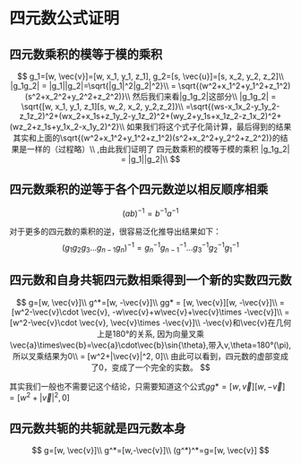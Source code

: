 # 四元数公式证明

## 四元数乘积的模等于模的乘积

$$
g_1=[w, \vec{v}]=[w, x_1, y_1, z_1], g_2=[s, \vec{u}]=[s, x_2, y_2, z_2]\\
|g_1g_2| = |g_1||g_2|=\sqrt{|g_1|^2|g_2|^2}\\
= \sqrt{(w^2+x_1^2+y_1^2+z_1^2)(s^2+x_2^2+y_2^2+z_2^2)}\\
然后我们来看|g_1g_2|这部分\\
|g_1g_2| = \sqrt{[w, x_1, y_1, z_1][s, w_2, x_2, y_2,z_2]}\\
=\sqrt{(ws-x_1x_2-y_1y_2-z_1z_2)^2+(wx_2+x_1s+z_1y_2-y_1z_2)^2+(wy_2+y_1s+x_1z_2-z_1x_2)^2+(wz_2+z_1s+y_1x_2-x_1y_2)^2}\\
如果我们将这个式子化简计算，最后得到的结果其实和上面的\sqrt{(w^2+x_1^2+y_1^2+z_1^2)(s^2+x_2^2+y_2^2+z_2^2)}的结果是一样的（过程略）\\
,由此我们证明了 四元数乘积的模等于模的乘积 |g_1g_2| = |g_1||g_2|\\
$$



## 四元数乘积的逆等于各个四元数逆以相反顺序相乘

$$
(ab)^{-1}=b^{-1}a^{-1}
$$

对于更多的四元数的乘积的逆，很容易泛化推导出结果如下：
$$
(g_1g_2g_3...g_{n-1}g_n)^{-1} = g_n^{-1}g_{n-1}^{-1}...g_3^{-1}g_2^{-1}g_1^{-1}
$$


## 四元数和自身共轭四元数相乘得到一个新的实数四元数

$$
g=[w, \vec{v}]\\
g^*=[w, -\vec{v}]\\
gg* = [w, \vec{v}][w, -\vec{v}]\\
= [w^2-\vec{v}\cdot \vec{v}, -w\vec{v}+w\vec{v}+\vec{v}\times -\vec{v}]\\
= [w^2-\vec{v}\cdot \vec{v}, \vec{v}\times -\vec{v}]\\
-\vec{v}和\vec{v}在几何上是180°的关系, 因为向量叉乘 \vec{a}\times\vec{b}=\vec{a}\cdot\vec{b}\sin{\theta},带入v,\theta=180°(\pi),所以叉乘结果为0\\
= [w^2+|\vec{v}|^2, 0]\\
由此可以看到，四元数的虚部变成了0，变成了一个完全的实数。
$$



其实我们一般也不需要记这个结论，只需要知道这个公式$gg* = [w, \vec{v}][w, -\vec{v}] = [w^2+|\vec{v}|^2, 0]$



## 四元数共轭的共轭就是四元数本身

$$
g=[w, \vec{v}]\\
g^*=[w,-\vec{v}]\\
(g^*)^*=g=[w, \vec{v}]
$$

